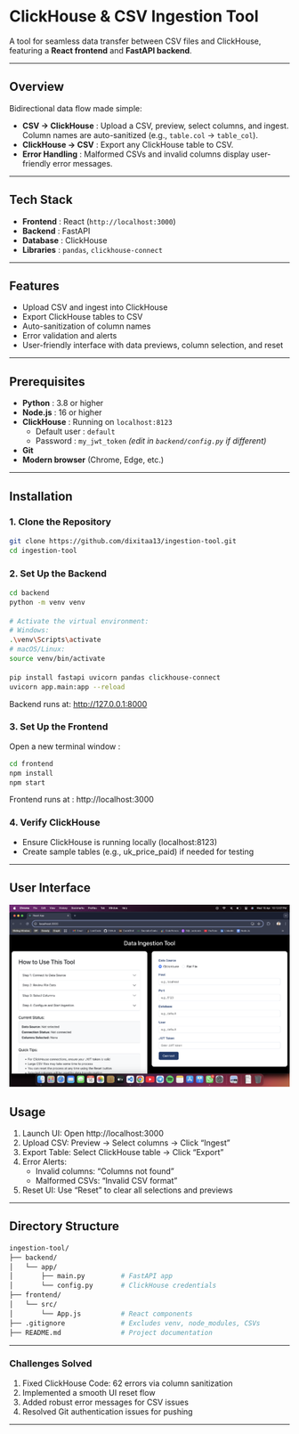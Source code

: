 # ClickHouse & CSV Ingestion Tool

A tool for seamless data transfer between CSV files and ClickHouse, featuring a **React frontend** and **FastAPI backend**.

---

## Overview

Bidirectional data flow made simple:

- **CSV → ClickHouse** : Upload a CSV, preview, select columns, and ingest. Column names are auto-sanitized (e.g., `table.col` → `table_col`).
- **ClickHouse → CSV** : Export any ClickHouse table to CSV.
- **Error Handling** : Malformed CSVs and invalid columns display user-friendly error messages.

---

## Tech Stack

- **Frontend** : React (`http://localhost:3000`)
- **Backend** : FastAPI
- **Database** : ClickHouse
- **Libraries** : `pandas`, `clickhouse-connect`

---

## Features

- Upload CSV and ingest into ClickHouse
- Export ClickHouse tables to CSV
- Auto-sanitization of column names
- Error validation and alerts
- User-friendly interface with data previews, column selection, and reset

---

##  Prerequisites

- **Python** : 3.8 or higher  
- **Node.js** : 16 or higher  
- **ClickHouse** : Running on `localhost:8123`  
  - Default user : `default`  
  - Password : `my_jwt_token` *(edit in `backend/config.py` if different)*  
- **Git**
- **Modern browser** (Chrome, Edge, etc.)

---

## Installation

### 1. Clone the Repository

```bash
git clone https://github.com/dixitaa13/ingestion-tool.git
cd ingestion-tool
```

### 2. Set Up the Backend

```bash 
cd backend
python -m venv venv

# Activate the virtual environment:
# Windows:
.\venv\Scripts\activate
# macOS/Linux:
source venv/bin/activate

pip install fastapi uvicorn pandas clickhouse-connect
uvicorn app.main:app --reload
```
Backend runs at: http://127.0.0.1:8000

### 3. Set Up the Frontend
Open a new terminal window :
```bash
cd frontend
npm install
npm start
```
Frontend runs at : http://localhost:3000

### 4. Verify ClickHouse
- Ensure ClickHouse is running locally (localhost:8123)
- Create sample tables (e.g., uk_price_paid) if needed for testing

---

## User Interface
![Data Ingestion Tool](tool.png)

## Usage
1. Launch UI: Open http://localhost:3000
2. Upload CSV: Preview → Select columns → Click “Ingest”
3. Export Table: Select ClickHouse table → Click “Export”
4. Error Alerts:
    - Invalid columns: “Columns not found”
    - Malformed CSVs: “Invalid CSV format”
5. Reset UI: Use “Reset” to clear all selections and previews

---

## Directory Structure

```bash
ingestion-tool/
├── backend/
│   └── app/
│       ├── main.py         # FastAPI app
│       └── config.py       # ClickHouse credentials
├── frontend/
│   └── src/
│       └── App.js          # React components
├── .gitignore              # Excludes venv, node_modules, CSVs
├── README.md               # Project documentation
```

---

### Challenges Solved
1. Fixed ClickHouse Code: 62 errors via column sanitization
2. Implemented a smooth UI reset flow
3. Added robust error messages for CSV issues
4. Resolved Git authentication issues for pushing

---